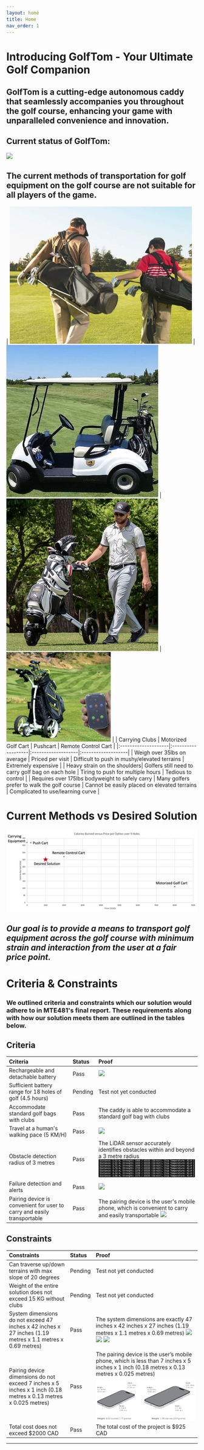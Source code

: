 ```yaml
---
layout: home
title: Home
nav_order: 1
---
```

# **Introducing GolfTom - Your Ultimate Golf Companion**​ 
## **GolfTom is a cutting-edge autonomous caddy that seamlessly accompanies you throughout the golf course, enhancing your game with unparalleled convenience and innovation.**
## **Current status of GolfTom:**
![](./assets/images/demo1.gif)

## **The current methods of transportation for golf equipment on the golf course are not suitable for all players of the game​.**

| ![](./assets/images/carryingClubs.png) | ![](./assets/images/motorizedGolfCart.png) | ![](./assets/images/pushcart.png) | ![](./assets/images/remoteControlCart.png) |
| Carrying Clubs | Motorized Golf Cart | Pushcart | Remote Control Cart |
|:--------------------|:-------------------|:-------------------|:-------------------|
| Weigh over 35lbs on average | Priced per visit | Difficult to push in mushy/elevated terrains | Extremely expensive |
| Heavy strain on the shoulders| Golfers still need to carry golf bag on each hole | Tiring to push for multiple hours | Tedious to control |
| Requires over 175lbs bodyweight to safely carry | Many golfers prefer to walk the golf course | Cannot be easily placed on elevated terrains | Complicated to use/learning curve |

# Current Methods vs Desired Solution
![](./assets/images/currentVsDesired.png)

## **_Our goal is to provide a means to transport golf equipment across the golf course with minimum strain and interaction from the user at a fair price point._**

# Criteria & Constraints
### We outlined criteria and constraints which our solution would adhere to in MTE481's final report. These requirements along with how our solution meets them are outlined in the tables below.

## **Criteria**

| Criteria | Status | Proof |
|:--------------------|:-------------------|:-------------------|
| Rechargeable and detachable battery | Pass | ![](./assets/images/rechargeableDetachableBattery.png) |
| Sufficient battery range for 18 holes of golf (4.5 hours) | Pending | Test not yet conducted |
| Accommodate standard golf bags with clubs  | Pass | The caddy is able to accommodate a standard golf bag with clubs |
| Travel at a human's walking pace (5 KM/H) | Pass | ![](./assets/images/travelAtHumansWalkingPace.gif) |
| Obstacle detection radius of 3 metres | Pass | The LiDAR sensor accurately identifies obstacles within and beyond a 3 metre radius ![](./assets/images/obstacleDetectionRadius.png) |
| Failure detection and alerts | Pass | ![](./assets/images/failureDetectionAndAlerts.gif) |
| Pairing device is convenient for user to carry and easily transportable | Pass | The pairing device is the user's mobile phone, which is convenient to carry and easily transportable ![](./assets/images/pairingDevice.png) |

## **Constraints**

| Constraints | Status | Proof |
|:--------------------|:-------------------|:-------------------|
| Can traverse up/down terrains with max slope of 20 degrees | Pending | Test not yet conducted |
| Weight of the entire solution does not exceed 15 KG without clubs | Pending | Test not yet conducted |
| System dimensions do not exceed 47 inches x 42 inches x 27 inches (1.19 metres x 1.1 metres x 0.69 metres) | Pass | The system dimensions are exactly 47 inches x 42 inches x 27 inches (1.19 metres x 1.1 metres x 0.69 metres) ![](./assets/images/systemDimensionsL.png) ![](./assets/images/systemDimensionsH.png) ![](./assets/images/systemDimensionsW.png) |
| Pairing device dimensions do not exceed 7 inches x 5 inches x 1 inch (0.18 metres x 0.13 metres x 0.025 metres) | Pass | The pairing device is the user’s mobile phone, which is less than 7 inches x 5 inches x 1 inch (0.18 metres x 0.13 metres x 0.025 metres) ![](./assets/images/phoneDimensions.png) |
| Total cost does not exceed $2000 CAD | Pass | The total cost of the project is $925 CAD |

----